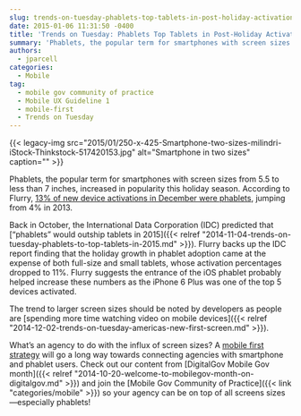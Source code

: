 ```yaml
---
slug: trends-on-tuesday-phablets-top-tablets-in-post-holiday-activations
date: 2015-01-06 11:31:50 -0400
title: 'Trends on Tuesday: Phablets Top Tablets in Post-Holiday Activations'
summary: 'Phablets, the popular term for smartphones with screen sizes from 5.5 to less than 7 inches, increased in popularity this holiday season. According to Flurry, 13% of new device activations in December were phablets, jumping from 4% in 2013. Back in October, the International Data Corporation (IDC) predicted that &ldquo;phablets&rdquo; would outship tablets in 2015.'
authors:
  - jparcell
categories:
  - Mobile
tag:
  - mobile gov community of practice
  - Mobile UX Guideline 1
  - mobile-first
  - Trends on Tuesday
---
```


{{< legacy-img src="2015/01/250-x-425-Smartphone-two-sizes-milindri-iStock-Thinkstock-517420153.jpg" alt="Smartphone in two sizes" caption="" >}} 

Phablets, the popular term for smartphones with screen sizes from 5.5 to less than 7 inches, increased in popularity this holiday season. According to Flurry, [13% of new device activations in December were phablets](http://www.flurry.com/blog/flurry-insights/apple-and-apps-dominated-christmas-2014#.VKry2WTF_oi), jumping from 4% in 2013.

Back in October, the International Data Corporation (IDC) predicted that [“phablets” would outship tablets in 2015]({{< relref "2014-11-04-trends-on-tuesday-phablets-to-top-tablets-in-2015.md" >}}). Flurry backs up the IDC report finding that the holiday growth in phablet adoption came at the expense of both full-size and small tablets, whose activation percentages dropped to 11%. Flurry suggests the entrance of the iOS phablet probably helped increase these numbers as the iPhone 6 Plus was one of the top 5 devices activated.

The trend to larger screen sizes should be noted by developers as people are [spending more time watching video on mobile devices]({{< relref "2014-12-02-trends-on-tuesday-americas-new-first-screen.md" >}}).

What’s an agency to do with the influx of screen sizes? A [mobile first strategy](https://www.youtube.com/watch?v=lTYZTwWKaNI&feature=youtube_gdata) will go a long way towards connecting agencies with smartphone and phablet users. Check out our content from [DigitalGov Mobile Gov month]({{< relref "2014-10-20-welcome-to-mobilegov-month-on-digitalgov.md" >}}) and join the [Mobile Gov Community of Practice]({{< link "categories/mobile" >}}) so your agency can be on top of all screens sizes—especially phablets!

 